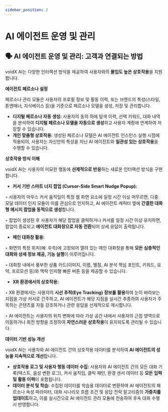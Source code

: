 ```yaml
---
sidebar_position: 2
---
```

# AI 에이전트 운영 및 관리

## **🗣️ AI 에이전트 운영 및 관리: 고객과 연결되는 방법**

voidX AI는 다양한 인터랙션 방식을 제공하여 사용자와의 **몰입도 높은 상호작용**을 지원합니다.

**에이전트 페르소나 설정**

페르소나 관리 모듈은 사용자의 프로필 정보 및 활동 이력, 또는 브랜드의 특성(스타일, 톤앤매너, 지식베이스 등)을 기준으로 페르소나 모델을 생성, 저장 및 관리합니다.

- **디지털 페르소나 자동 생성:** 사용자의 동의 하에 탐색 이력, 선택 키워드, 대화 내역을 분석하여 **디지털 페르소나 모델을 자동으로 생성**하고 사용자 계정에 연계하여 저장할 수 있습니다.
- **개인 맞춤형 상호작용:** 생성된 페르소나 모델은 AI 에이전트 인스턴스 실행 시점에 적용되어, 사용자는 자신만의 특성을 지닌 AI 에이전트와 **일관성 있는 상호작용**을 수행할 수 있습니다.

**상호작용 방식 이해**

voidX AI는 사용자의 미묘한 행동에 **선제적으로 반응**하는 새로운 인터랙션 방식을 구현합니다.

- **커서 기반 스마트 너지 팝업 (Cursor-Side Smart Nudge Popup):**

◦ 사용자의 마우스 커서 움직임이 특정 웹 화면 요소에 일정 시간 이상 머무르면, 다중 모달 데이터 인지 모듈이 이를 관심으로 인지하고, AI 에이전트 캐릭터 옆에 **간결한 대화형 메시지 팝업을 동적으로 생성**합니다.

◦ 팝업이 생성된 후 사용자가 해당 팝업을 클릭하거나 커서를 일정 시간 이상 유지하면, 팝업이 종료되고 **에이전트 대화창으로 자동 전환**되어 상세 응답이 출력됩니다.

- **메인 대화창 활용:**

◦ 화면의 특정 위치(예: 우측)에 고정되어 열려 있는 메인 대화창을 통해 **모든 심층적인 대화와 상세 정보 제공, 기능 실행**이 이루어집니다.

◦ 대화창 내에서 풍부한 상품 카드(이미지, 이름, 별점, AI 분석 핵심 포인트, 키워드, 요약, 프로모션 등)와 맥락 인지형 빠른 버튼 등을 제공할 수 있습니다.

- **XR 환경에서의 상호작용:**

◦ XR 환경에서는 사용자의 **시선 추적(Eye Tracking) 정보를 활용**하여 눈이 바라보는 지점을 가상 커서로 간주하고, AI 에이전트가 해당 지점을 실시간 추종하여 사용자가 주목하는 콘텐츠를 자동 강조하거나 관련 응답을 선제적으로 제시합니다.

◦ AI 에이전트는 사용자의 위치 변화에 따라 가상 공간 내에서 사용자의 근접 영역으로 이동하거나 회전 방향을 조정하여 **자연스러운 상호작용**이 유지되도록 관리될 수 있습니다.

**데이터 기반 성능 개선**

voidX AI는 사용자와 AI 에이전트 간의 상호작용 데이터를 분석하여 **AI 에이전트의 성능을 지속적으로 개선**합니다.

- **상호작용 로그 및 사용자 행동 데이터 수집:** 사용자와 AI 에이전트 간의 모든 대화 기록(텍스트, 음성 변환 로그), 커서 움직임, 클릭 패턴, 환경 센서 데이터 등 **모든 입력 및 활동 이력**이 포함됩니다.
- **데이터 분석 및 학습:** 수집된 데이터를 학습용 데이터로 변환하여 AI 에이전트의 페르소나 속성 파라미터, 대화 시나리오 흐름 조건 및 응답 전략 알고리즘의 **가중치를 업데이트**하고, 이를 실시간으로 AI 에이전트 관리 모듈에 전송하여 후속 대화 수행 시 반영합니다.